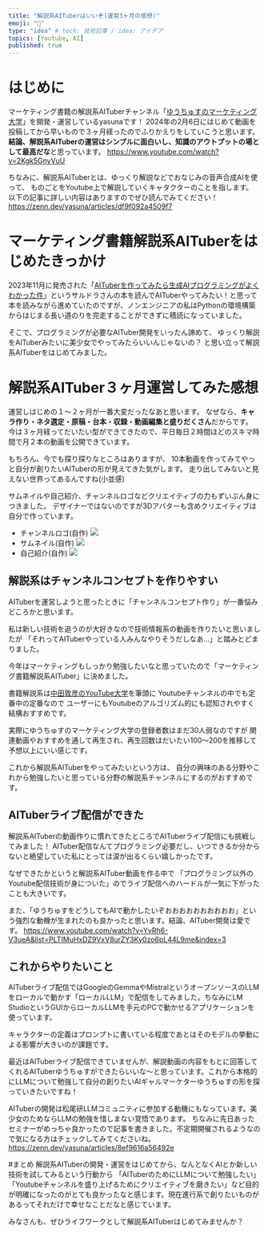 ```yaml
---
title: "解説系AITuberはいいぞ(運営3ヶ月の感想)"
emoji: "🐯"
type: "idea" # tech: 技術記事 / idea: アイデア
topics: [Youtube, AI]
published: true
---
```


# はじめに
マーケティング書籍の解説系AITuberチャンネル「[ゆうちゅすのマーケティング大学](https://www.youtube.com/@sns-university)」を開発・運営しているyasunaです！
2024年の2月6日にはじめて動画を投稿してから早いもので３ヶ月経ったのでふりかえりをしていこうと思います。
**結論、解説系AITuberの運営はシンプルに面白いし、知識のアウトプットの場として最高だな**と思っています。
https://www.youtube.com/watch?v=2Kgk5GnyVuU

ちなみに、解説系AITuberとは、ゆっくり解説などでおなじみの音声合成AIを使って、
ものごとをYoutube上で解説していくキャタクターのことを指します。
以下の記事に詳しい内容はありますのでぜひ読んでみてください！
https://zenn.dev/yasuna/articles/df9f092a4509f7

# マーケティング書籍解説系AITuberをはじめたきっかけ
2023年11月に発売された「[AITuberを作ってみたら生成AIプログラミングがよくわかった件](https://bookplus.nikkei.com/atcl/catalog/23/10/31/01079/)」というサルドラさんの本を読んでAITuberやってみたい！と思って本を読みながら進めていたのですが、ノンエンジニアの私はPythonの環境構築からはじまる長い道のりを完走することができずに積読になっていました。

そこで、プログラミングが必要なAITuber開発をいったん諦めて、
ゆっくり解説をAITuberみたいに美少女でやってみたらいいんじゃないの？
と思い立って解説系AITuberをはじめてみました。

# 解説系AITuber３ヶ月運営してみた感想
運営しはじめの１～２ヶ月が一番大変だったなあと思います。
なぜなら、**キャラ作り・ネタ選定・原稿・台本・収録・動画編集と盛りだくさん**だからです。
今は３ヶ月経ってだいたい型ができてきたので、平日毎日２時間ほどのスキマ時間で月２本の動画を公開できています。

もちろん、今でも探り探りなところはありますが、
10本動画を作ってみてやっと自分が創りたいAITuberの形が見えてきた気がします。
走り出してみないと見えない世界ってあるんですね(小並感)

サムネイルや自己紹介、チャンネルロゴなどクリエイティブの力もずいぶん身につきました。
デザイナーではないのですが3Dアバターも含めクリエイティブは自分で作っています。
- チャンネルロゴ(自作)
![](https://storage.googleapis.com/zenn-user-upload/3afc99eadd80-20240509.png)
- サムネイル(自作)
![](https://storage.googleapis.com/zenn-user-upload/0f2b027e4d9e-20240509.png)
- 自己紹介(自作)
![](https://storage.googleapis.com/zenn-user-upload/0a93e512cd92-20240509.png)

## 解説系はチャンネルコンセプトを作りやすい
AITuberを運営しようと思ったときに「チャンネルコンセプト作り」が一番悩みどころかと思います。

私は新しい技術を追うのが大好きなので技術情報系の動画を作りたいと思いましたが
「それってAITuberやっている人みんなやりそうだしなあ...」と踏みとどまりました。

今年はマーケティングもしっかり勉強したいなと思っていたので「マーケティング書籍解説系AITuber」に決めました。

書籍解説系は[中田敦彦のYouTube大学](https://www.youtube.com/@NKTofficial)を筆頭に
Youtubeチャンネルの中でも定番中の定番なので
ユーザーにもYoutubeのアルゴリズム的にも認知されやすく結構おすすめです。

実際にゆうちゅすのマーケティング大学の登録者数はまだ30人弱なのですが
関連動画やおすすめを通して再生され、再生回数はだいたい100～200を推移して予想以上にいい感じです。

これから解説系AITuberをやってみたいという方は、
自分の興味のある分野やこれから勉強したいと思っている分野の解説系チャンネルにするのがおすすめです。

## AITuberライブ配信ができた
解説系AITuberの動画作りに慣れてきたところでAITuberライブ配信にも挑戦してみました！
AITuber配信なんてプログラミング必要だし、いつできるか分からないと絶望していた私にとっては涙が出るくらい嬉しかったです。

なぜできたかというと解説系AITuber動画を作る中で
「プログラミング以外のYoutube配信技術が身についた」のでライブ配信へのハードルが一気に下がったことも大きいです。

また、「ゆうちゅすをどうしてもAIで動かしたいぞおおおおおおおおおお」という強烈な動機が生まれたのも良かったと思います。結論、AITuber開発は愛です。
https://www.youtube.com/watch?v=YvRh6-V3ueA&list=PLTIMuHxDZ9VxV8urZY3Ky0zo6pL44L9me&index=3

## これからやりたいこと
AITuberライブ配信ではGoogleのGemmaやMistralというオープンソースのLLMをローカルで動かす「ローカルLLM」で配信をしてみました。ちなみにLM StudioというGUIからローカルLLMを手元のPCで動かせるアプリケーションを使っています。

キャラクターの定義はプロンプトに書いている程度であとはそのモデルの挙動による影響が大きいのが課題です。

最近はAITuberライブ配信できていませんが、解説動画の内容をもとに回答してくれるAITuberゆうちゅすができたらいいな～と思っています。これから本格的にLLMについて勉強して自分の創りたいAIギャルマーケターゆうちゅすの形を探っていきたいですね！

AITuberの開発は松尾研LLMコミュニティに参加する動機にもなっています。美少女のためならLLMの勉強を惜しまない覚悟であります。
ちなみに先日あったセミナーがめっちゃ良かったので記事を書きました。不定期開催されるようなので気になる方はチェックしてみてくださいね。
https://zenn.dev/yasuna/articles/8ef9616a56492e

#まとめ
解説系AITuberの開発・運営をはじめてから、なんとなくAIとか新しい技術を試してみるという行動から
「AITuberのためにLLMについて勉強したい」「Youtubeチャンネルを盛り上げるためにクリエイティブを磨きたい」など目的が明確になったのがとても良かったなと感じます。現在進行系で創りたいものがあるってそれだけで幸せなことだなと感じています。

みなさんも、ぜひライフワークとして解説系AITuberはじめてみませんか？